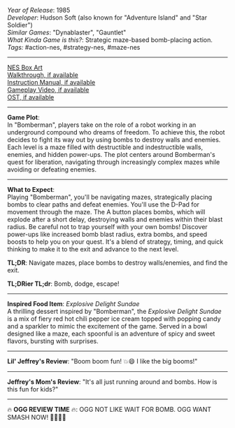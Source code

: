 *Year of Release*: 1985  
*Developer*: Hudson Soft (also known for "Adventure Island" and "Star Soldier")  
*Similar Games*: "Dynablaster", "Gauntlet"  
*What Kinda Game is this?*: Strategic maze-based bomb-placing action.  
*Tags:* #action-nes, #strategy-nes, #maze-nes  

---
[NES Box Art](https://www.google.com/search?tbm=isch&q=NES+Box+Art+Bomberman)  
[Walkthrough, if available](https://www.google.com/search?q=Walkthrough+NES+Bomberman)  
[Instruction Manual, if available](https://www.google.com/search?q=NES+Instruction+Manual+Bomberman)  
[Gameplay Video, if available](https://www.youtube.com/results?search_query=gameplay+NES+Bomberman)  
[OST, if available](https://www.youtube.com/results?search_query=gameplay+NES+Bomberman+OST)  

- - -
**Game Plot**:  
In "Bomberman", players take on the role of a robot working in an underground compound who dreams of freedom. To achieve this, the robot decides to fight its way out by using bombs to destroy walls and enemies. Each level is a maze filled with destructible and indestructible walls, enemies, and hidden power-ups. The plot centers around Bomberman's quest for liberation, navigating through increasingly complex mazes while avoiding or defeating enemies.

- - -
**What to Expect**:  
Playing "Bomberman", you'll be navigating mazes, strategically placing bombs to clear paths and defeat enemies. You'll use the D-Pad for movement through the maze. The A button places bombs, which will explode after a short delay, destroying walls and enemies within their blast radius. Be careful not to trap yourself with your own bombs! Discover power-ups like increased bomb blast radius, extra bombs, and speed boosts to help you on your quest. It's a blend of strategy, timing, and quick thinking to make it to the exit and advance to the next level.

**TL;DR**: Navigate mazes, place bombs to destroy walls/enemies, and find the exit.

**TL;DRier TL;dr**: Bomb, dodge, escape!

---
**Inspired Food Item**: *Explosive Delight Sundae*  
A thrilling dessert inspired by "Bomberman", the *Explosive Delight Sundae* is a mix of fiery red hot chili pepper ice cream topped with popping candy and a sparkler to mimic the excitement of the game. Served in a bowl designed like a maze, each spoonful is an adventure of spicy and sweet flavors, bursting with surprises.

---
**Lil' Jeffrey's Review**: "Boom boom fun! 💥😄 I like the big booms!"

---
**Jeffrey's Mom's Review**: "It's all just running around and bombs. How is this fun for kids?"

---
🔥 **OGG REVIEW TIME** 🔥: OGG NOT LIKE WAIT FOR BOMB. OGG WANT SMASH NOW! 🏹🔥🚶‍♂️
